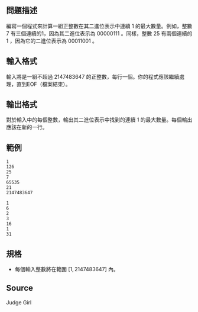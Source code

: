 ## 問題描述

編寫一個程式來計算一組正整數在其二進位表示中連續 $\text{1}$ 的最大數量。例如，整數 $7$ 有三個連續的1，因為其二進位表示為 $\text{00000111}$ 。同樣，整數 $25$ 有兩個連續的 $\text{1}$ ，因為它的二進位表示為 $\text{00011001}$ 。

## 輸入格式

輸入將是一組不超過 $2147483647$ 的正整數，每行一個。你的程式應該繼續處理，直到EOF（檔案結束）。

## 輸出格式

對於輸入中的每個整數，輸出其二進位表示中找到的連續 $\text{1}$ 的最大數量。每個輸出應該在新的一行。

## 範例

```input1
1
126
25
7
65535
21
2147483647
```

```output1
1
6
2
3
16
1
31
```

## 規格

- 每個輸入整數將在範圍 $[1, 2147483647]$ 內。

## Source

Judge Girl